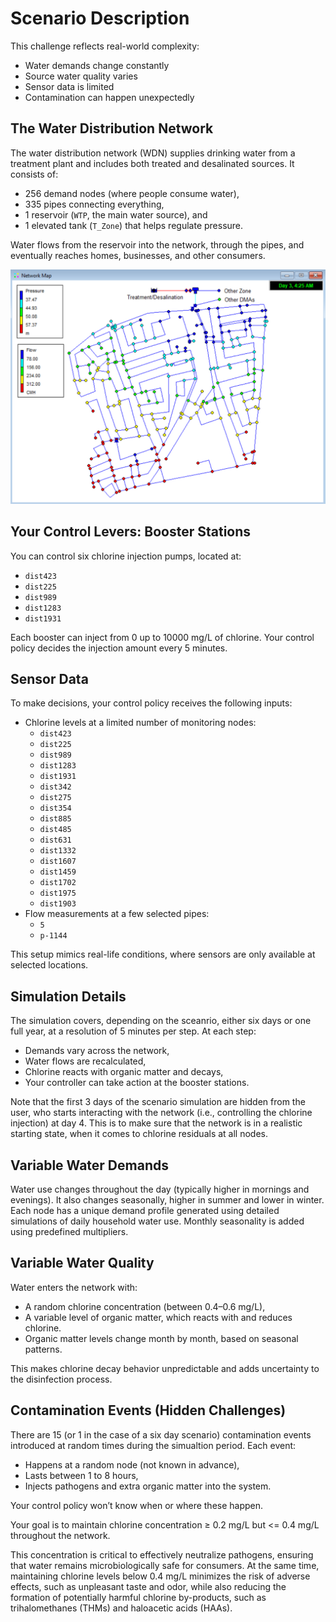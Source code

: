 # Scenario Description

This challenge reflects real-world complexity:

- Water demands change constantly
- Source water quality varies
- Sensor data is limited
- Contamination can happen unexpectedly

## The Water Distribution Network

The water distribution network (WDN) supplies drinking water from a treatment plant and includes both treated and desalinated sources.
It consists of:

- 256 demand nodes (where people consume water),
- 335 pipes connecting everything,
- 1 reservoir (`WTP`, the main water source), and
- 1 elevated tank (`T_Zone`) that helps regulate pressure.

Water flows from the reservoir into the network, through the pipes, and eventually reaches homes, businesses, and other consumers.

![The Water Distribution Network](Figures/cydbp.png)

## Your Control Levers: Booster Stations
You can control six chlorine injection pumps, located at:

- `dist423`
- `dist225`
- `dist989`
- `dist1283`
- `dist1931`

Each booster can inject from 0 up to $10000$ mg/L of chlorine.
Your control policy decides the injection amount every 5 minutes.


## Sensor Data
To make decisions, your control policy receives the following inputs:

- Chlorine levels at a limited number of monitoring nodes:
    - `dist423`
    - `dist225`
    - `dist989`
    - `dist1283`
    - `dist1931`
    - `dist342`
    - `dist275`
    - `dist354`
    - `dist885`
    - `dist485`
    - `dist631`
    - `dist1332`
    - `dist1607`
    - `dist1459`
    - `dist1702`
    - `dist1975`
    - `dist1903`
- Flow measurements at a few selected pipes:
    - `5`
    - `p-1144`

This setup mimics real-life conditions, where sensors are only available at selected locations.

## Simulation Details
The simulation covers, depending on the sceanrio, either six days or one full year, at a resolution of 5 minutes per step.
At each step:

- Demands vary across the network,
- Water flows are recalculated,
- Chlorine reacts with organic matter and decays,
- Your controller can take action at the booster stations.

Note that the first 3 days of the scenario simulation are hidden from the user, who starts interacting with the network (i.e., controlling the chlorine injection) at day 4. This is to make sure that the network is in a realistic starting state, when it comes to chlorine residuals at all nodes.

## Variable Water Demands

Water use changes throughout the day (typically higher in mornings and evenings).
It also changes seasonally, higher in summer and lower in winter.
Each node has a unique demand profile generated using detailed simulations of daily household water use.
Monthly seasonality is added using predefined multipliers.

## Variable Water Quality
Water enters the network with:

- A random chlorine concentration (between 0.4–0.6 mg/L),
- A variable level of organic matter, which reacts with and reduces chlorine.
- Organic matter levels change month by month, based on seasonal patterns.

This makes chlorine decay behavior unpredictable and adds uncertainty to the disinfection process.

## Contamination Events (Hidden Challenges)
There are 15 (or 1 in the case of a six day scenario) contamination events introduced at random times during the simualtion period.
Each event:

- Happens at a random node (not known in advance),
- Lasts between 1 to 8 hours,
- Injects pathogens and extra organic matter into the system.

Your control policy won’t know when or where these happen.

Your goal is to maintain chlorine concentration  ≥ 0.2 mg/L but <= 0.4 mg/L throughout the network. 

This concentration is critical to effectively neutralize pathogens, ensuring that water remains microbiologically safe for consumers. At the same time, maintaining chlorine levels below 0.4 mg/L minimizes the risk of adverse effects, such as unpleasant taste and odor, while also reducing the formation of potentially harmful chlorine by-products, such as trihalomethanes (THMs) and haloacetic acids (HAAs).
